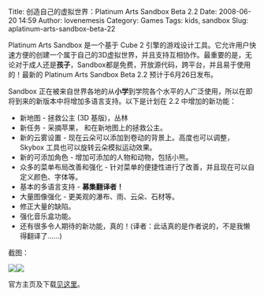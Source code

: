 Title: 创造自己的虚拟世界：Platinum Arts Sandbox Beta 2.2
Date: 2008-06-20 14:59
Author: lovenemesis
Category: Games
Tags: kids, sandbox
Slug: aplatinum-arts-sandbox-beta-22

Platinum Arts Sandbox 是一个基于 Cube 2
引擎的游戏设计工具。它允许用户快速方便的创建一个属于自己的3D虚拟世界，并且支持互相协作。最重要的是，无论对于成人还是**孩子**，Sandbox都是免费，开放源代码，跨平台，并且易于使用的！最新的
Platinum Arts Sandbox Beta 2.2 预计于6月26日发布。

Sandbox
正在被来自世界各地的从**小学**到学院各个水平的人广泛使用，所以在即将到来的新版本中将增加多语言支持。以下是计划在
2.2 中增加的新功能：

-   新地图 - 拯救公主 (3D 基版)，丛林
-   新任务 - 采摘苹果， 和在新地图上的拯救公主。
-   新的云雾设置 -
    现在云朵可以添加到卷动的背景上。高度也可以调整，Skybox
    工具也可以旋转云朵模拟运动效果。
-   新的可添加角色 - 增加可添加的人物和动物，包括小熊。
-   众多的菜单布局改善和强化 -
    针对菜单的便捷性进行了改善，并且现在可以自定义颜色、字体等。
-   基本的多语言支持 - **募集翻译者！**
-   大量图像强化 - 更美观的瀑布、雨、云朵、石材等。
-   修正大量的缺陷。
-   强化音乐盒功能。
-   还有很多令人期待的新功能，真的！(译者：此话真的是作者说的，不是我懒得翻译了……)

截图：  

![](http://i.linuxtoy.org/i/2008/06/forest2.jpg)![](http://i.linuxtoy.org/i/2008/06/screenshot_109596.jpg)

官方主页及下载[见这里](http://www.kids.platinumarts.net/)。
